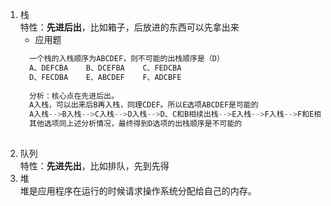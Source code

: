 1. 栈   
特性：**先进后出**，比如箱子，后放进的东西可以先拿出来
    - 应用题
    ```javascript
      一个栈的入栈顺序为ABCDEF，则不可能的出栈顺序是（D）
      A、DEFCBA    B、DCEFBA    C、FEDCBA
      D、FECDBA    E、ABCDEF    F、ADCBFE
      
      分析：核心点在先进后出。
      A入栈，可以出来后B再入栈，同理CDEF。所以E选项ABCDEF是可能的
      A入栈-->B入栈-->C入栈-->D入栈-->D、C和B相续出栈-->E入栈-->F入栈-->F和E相续出栈。所以F选项是可能的
      其他选项同上述分析情况，最终得到D选项的出栈顺序是不可能的
      
    ```
2. 队列   
特性：**先进先出**，比如排队，先到先得
3. 堆   
堆是应用程序在运行的时候请求操作系统分配给自己的内存。
